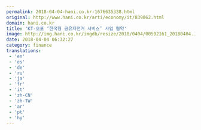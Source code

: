 ```yaml
---
permalink: 2018-04-04-hani.co.kr-1676635338.html
original: http://www.hani.co.kr/arti/economy/it/839062.html
domain: hani.co.kr
title: 'KT-오포 ‘한국형 공유자전거 서비스’ 사업 협약'
image: http://img.hani.co.kr/imgdb/resize/2018/0404/00502161_20180404.JPG
date: 2018-04-04 06:32:27
category: finance
translations: 
 - 'en'
 - 'es'
 - 'de'
 - 'ru'
 - 'ja'
 - 'fr'
 - 'it'
 - 'zh-CN'
 - 'zh-TW'
 - 'ar'
 - 'pt'
 - 'hy'
---
```


